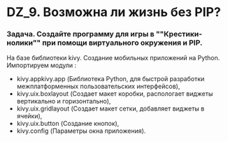 # DZ_9. Возможна ли жизнь без PIP?

### Задача. Создайте программу для игры в ""Крестики-нолики"" при помощи виртуального окружения и PIP.

На базе библиотеки kivy. Создание мобильных приложений на Python. Импортируем модули :
- kivy.appkivy.app (Библиотека Python, для быстрой разработки межплатформенных пользовательских интерфейсов),
- kivy.uix.boxlayout (Создает макет коробки, распологает виджеты вертикально и горизонтально),
- kivy.uix.gridlayout (Создает макет сетки, добавляет виджеты в ячейки),
- kivy.uix.button (Создание кнопок),
- kivy.config (Параметры окна приложения).